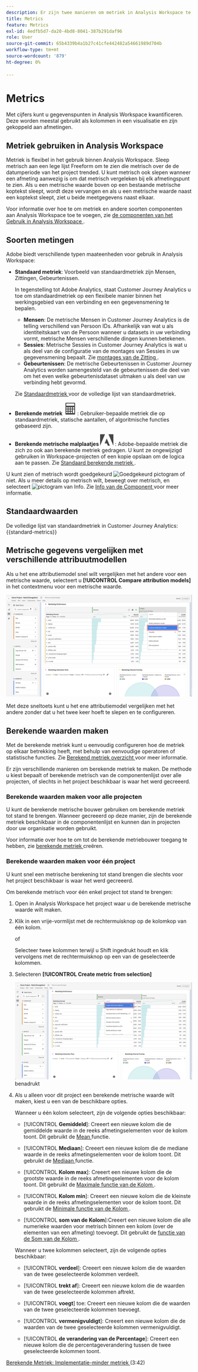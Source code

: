 ```yaml
---
description: Er zijn twee manieren om metriek in Analysis Workspace te gebruiken.
title: Metrics
feature: Metrics
exl-id: 4edfb5d7-da20-4bd8-8041-387b291daf96
role: User
source-git-commit: 65b4339b4a1b27c41cfe442482a54661989d704b
workflow-type: tm+mt
source-wordcount: '879'
ht-degree: 0%

---
```


# Metrics

Met cijfers kunt u gegevenspunten in Analysis Workspace kwantificeren. Deze worden meestal gebruikt als kolommen in een visualisatie en zijn gekoppeld aan afmetingen.

## Metriek gebruiken in Analysis Workspace

Metriek is flexibel in het gebruik binnen Analysis Workspace. Sleep metrisch aan een lege lijst Freeform om te zien die metrisch over de de datumperiode van het project trended. U kunt metrisch ook slepen wanneer een afmeting aanwezig is om dat metrisch vergeleken bij elk afmetingspunt te zien. Als u een metrische waarde boven op een bestaande metrische koptekst sleept, wordt deze vervangen en als u een metrische waarde naast een koptekst sleept, ziet u beide meetgegevens naast elkaar.

Voor informatie over hoe te om metriek en andere soorten componenten aan Analysis Workspace toe te voegen, zie [ de componenten van het Gebruik in Analysis Workspace ](/help/components/use-components-in-workspace.md).


## Soorten metingen

Adobe biedt verschillende typen maateenheden voor gebruik in Analysis Workspace:


* **Standaard metriek**: Voorbeeld van standaardmetriek zijn Mensen, Zittingen, Gebeurtenissen.

  In tegenstelling tot Adobe Analytics, staat Customer Journey Analytics u toe om standaardmetriek op een flexibele manier binnen het werkingsgebied van een verbinding en een gegevensmening te bepalen.

   * **Mensen**: De metrische Mensen in Customer Journey Analytics is de telling verschillend van Persoon IDs. Afhankelijk van wat u als identiteitskaart van de Persoon wanneer u datasets in uw verbinding vormt, metrische Mensen verschillende dingen kunnen betekenen.
   * **Sessies**: Metrische Sessies in Customer Journey Analytics is wat u als deel van de configuratie van de montages van Sessies in uw gegevensmening bepaalt. Zie [ montages van de Zitting ](/help/data-views/session-settings.md).
   * **Gebeurtenissen**: De metrische Gebeurtenissen in Customer Journey Analytics worden samengesteld van de gebeurtenissen die deel van om het even welke gebeurtenisdataset uitmaken u als deel van uw verbinding hebt gevormd.

  Zie [ Standaardmetriek ](#standard-metrics) voor de volledige lijst van standaardmetriek.

* **Berekende metriek** ![ calculator ](/help/assets/icons/Calculator.svg): Gebruiker-bepaalde metriek die op standaardmetriek, statische aantallen, of algoritmische functies gebaseerd zijn.

* **Berekende metrische malplaatjes** ![ AdobeLogoSmall ](/help/assets/icons/AdobeLogoSmall.svg) : Adobe-bepaalde metriek die zich zo ook aan berekende metriek gedragen. U kunt ze ongewijzigd gebruiken in Workspace-projecten of een kopie opslaan om de logica aan te passen. Zie [ Standaard berekende metriek ](calc-metrics/cm-workflow/../default-calcmetrics.md).

U kunt zien of metrisch wordt goedgekeurd ![ Goedgekeurd pictogram ](https://spectrum.adobe.com/static/icons/ui_18/CheckmarkSize100.svg) of niet. Als u meer details op metrisch wilt, beweegt over metrisch, en selecteert ![ pictogram van Info ](https://spectrum.adobe.com/static/icons/workflow_18/Smock_InfoOutline_18_N.svg). Zie [ Info van de Component ](use-components-in-workspace.md#component-info) voor meer informatie.


## Standaardwaarden

De volledige lijst van standaardmetriek in Customer Journey Analytics:
{{standard-metrics}}

## Metrische gegevens vergelijken met verschillende attribuutmodellen

Als u het ene attributiemodel snel wilt vergelijken met het andere voor een metrische waarde, selecteert u **[!UICONTROL Compare attribution models]** in het contextmenu voor een metrische waarde.

![ het paneel dat van Workspace het benadrukken vergelijkt attributiemodellen ](assets/compare-attribution.png)

Met deze sneltoets kunt u het ene attributiemodel vergelijken met het andere zonder dat u het twee keer hoeft te slepen en te configureren.

## Berekende waarden maken

Met de berekende metriek kunt u eenvoudig configureren hoe de metriek op elkaar betrekking heeft, met behulp van eenvoudige operatoren of statistische functies. Zie [ Berekend metriek overzicht ](/help/components/calc-metrics/calc-metr-overview.md) voor meer informatie.

Er zijn verschillende manieren om berekende metriek te maken. De methode u kiest bepaalt of berekende metrisch van de componentenlijst over alle projecten, of slechts in het project beschikbaar is waar het werd gecreeerd.

### Berekende waarden maken voor alle projecten

U kunt de berekende metrische bouwer gebruiken om berekende metriek tot stand te brengen. Wanneer gecreeerd op deze manier, zijn de berekende metriek beschikbaar in de componentenlijst en kunnen dan in projecten door uw organisatie worden gebruikt.

Voor informatie over hoe te om tot de berekende metriebouwer toegang te hebben, zie [ berekende metriek ](/help/components/calc-metrics/cm-workflow/cm-workflow.md) creëren.

### Berekende waarden maken voor één project

U kunt snel een metrische berekening tot stand brengen die slechts voor het project beschikbaar is waar het werd gecreeerd.

Om berekende metrisch voor één enkel project tot stand te brengen:

1. Open in Analysis Workspace het project waar u de berekende metrische waarde wilt maken.

1. Klik in een vrije-vormlijst met de rechtermuisknop op de kolomkop van één kolom.

   of

   Selecteer twee kolommen terwijl u Shift ingedrukt houdt en klik vervolgens met de rechtermuisknop op een van de geselecteerde kolommen.

1. Selecteren **[!UICONTROL Create metric from selection]**

   ![ het paneel dat van Workspace creeert van selectie ](assets/create-metric-from-selection.png) benadrukt

1. Als u alleen voor dit project een berekende metrische waarde wilt maken, kiest u een van de beschikbare opties.

   Wanneer u één kolom selecteert, zijn de volgende opties beschikbaar:

   * [!UICONTROL **Gemiddeld**]: Creeert een nieuwe kolom die de gemiddelde waarde in de reeks afmetingselementen voor de kolom toont. Dit gebruikt de [ Mean ](/help/components/calc-metrics/cm-functions.md#mean) functie.

   * [!UICONTROL **Mediaan**]: Creeert een nieuwe kolom die de mediane waarde in de reeks afmetingselementen voor de kolom toont. Dit gebruikt de [ Mediaan ](/help/components/calc-metrics/cm-functions.md#median) functie.

   * [!UICONTROL **Kolom max**]: Creeert een nieuwe kolom die de grootste waarde in de reeks afmetingselementen voor de kolom toont. Dit gebruikt de [ Maximale functie van de Kolom ](/help/components/calc-metrics/cm-functions.md#column-maximum).

   * [!UICONTROL **Kolom min**]: Creeert een nieuwe kolom die de kleinste waarde in de reeks afmetingselementen voor de kolom toont. Dit gebruikt de [ Minimale functie van de Kolom ](/help/components/calc-metrics/cm-functions.md#column-minimum).

   * [!UICONTROL **som van de Kolom**]:Creeert een nieuwe kolom die alle numerieke waarden voor metrisch binnen een kolom (over de elementen van een afmeting) toevoegt. Dit gebruikt de [ functie van de Som van de Kolom ](/help/components/calc-metrics/cm-functions.md#column-sum).

   Wanneer u twee kolommen selecteert, zijn de volgende opties beschikbaar:

   * [!UICONTROL **verdeel**]: Creeert een nieuwe kolom die de waarden van de twee geselecteerde kolommen verdeelt.

   * [!UICONTROL **trekt af**]: Creeert een nieuwe kolom die de waarden van de twee geselecteerde kolommen aftrekt.

   * [!UICONTROL **voegt**] toe: Creeert een nieuwe kolom die de waarden van de twee geselecteerde kolommen toevoegt.

   * [!UICONTROL **vermenigvuldigt**]: Creeert een nieuwe kolom die de waarden van de twee geselecteerde kolommen vermenigvuldigt.

   * [!UICONTROL **de verandering van de Percentage**]: Creeert een nieuwe kolom die de percentageverandering tussen de twee geselecteerde kolommen toont.

[ Berekende Metriek: Implementatie-minder metriek ](https://experienceleague.adobe.com/docs/analytics-learn/tutorials/components/calculated-metrics/calculated-metrics-implementationless-metrics.html) (3:42)


